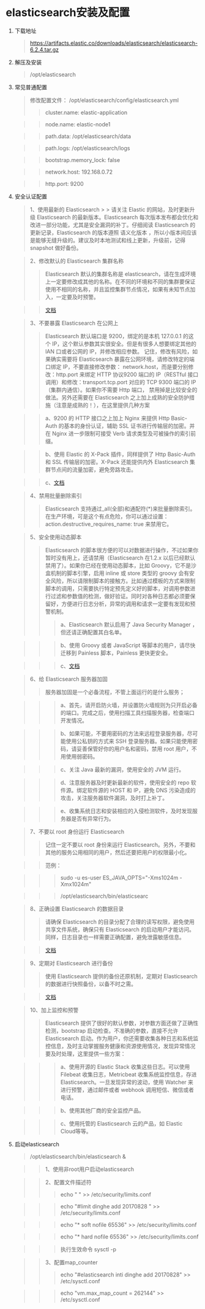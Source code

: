 # elasticsearch安装及配置
1. 下载地址
   > https://artifacts.elastic.co/downloads/elasticsearch/elasticsearch-6.2.4.tar.gz
   
2. 解压及安装
   > /opt/elasticsearch
        
3. 常见普通配置
   > 修改配置文件：
   > /opt/elasticsearch/config/elasticsearch.yml
   >> cluster.name: elastic-application
   
   >> node.name: elastic-node1
   
   >> path.data: /opt/elasticsearch/data
   
   >> path.logs: /opt/elasticsearch/logs
   
   >> bootstrap.memory_lock: false
   
   >> network.host: 192.168.0.72
   
   >> http.port: 9200
   
4. 安全认证配置
    >  1、使用最新的 Elasticsearch
        > > 请关注 Elastic 的网站，及时更新升级 Elasticsearch 的最新版本。Elasticsearch 每次版本发布都会优化和改进一部分功能，尤其是安全漏洞的补丁。仔细阅读 Elasticsearch 的更新记录，Elasticsearch 的版本遵照 语义化版本 ，所以小版本间应该是能够无缝升级的。建议及时本地测试和线上更新，升级前，记得 snapshot 做好备份。
    	
    >  2、修改默认的 Elasticsearch 集群名称
    >> Elasticsearch 默认的集群名称是 elasticsearch，请在生成环境上一定要修改成其他的名称。在不同的环境和不同的集群要保证使用不相同的名称，并且监控集群节点情况，如果有未知节点加入，一定要及时预警。
    
    >> [文档](https://www.elastic.co/guide/en/elasticsearch/reference/current/important-settings.html#cluster.name)
    
    >  3、不要暴露 Elasticsearch 在公网上
    >> Elasticsearch 默认端口是 9200，绑定的是本机 127.0.0.1 的这个 IP，这个默认参数其实很安全。但是有很多人想要绑定其他的 lAN 口或者公网的 IP，并修改相应参数。
                              记住，修改有风险，如果确实需要将 Elasticsearch 暴露在公网环境，请修改特定的端口绑定 IP，不要直接修改参数： network.host，而是要分别修改：http.port
                              来绑定 HTTP 协议9200 端口的 IP（RESTful 接口调用）和修改：transport.tcp.port 对应的 TCP 9300 端口的 IP（集群内通信）。如果你不需要 Http 端口，
                              禁用掉是比较安全的做法。另外还需要在 Elasticsearch 之上加上成熟的安全防护措施（注意是成熟的！），在这里提供几种方案
                              
    >> a、9200 的 HTTP 接口之上加上 Nginx 来提供 Http Basic-Auth 的基本的身份认证，辅助 SSL 证书进行传输层的加密。并在 Nginx 进一步限制可接受 Verb 请求类型及可被操作的索引前缀。

    >> b、使用 Elastic 的 X-Pack 插件，同样提供了 Http Basic-Auth 和 SSL 传输层的加密。X-Pack 还能提供内外 Elasticsearch 集群节点间的流量加密，避免旁路攻击。
        
    >> c、[文档](https://www.elastic.co/guide/en/elasticsearch/reference/current/modules-network.html#common-network-settings)
        
    >  4、禁用批量删除索引
    >> Elasticsearch 支持通过_all(全部)和通配符(*)来批量删除索引。在生产环境，可是这个有点危险，你可以通过设置： action.destructive_requires_name: true 来禁用它。
        
    >  5、安全使用动态脚本
    >> Elasticsearch 的脚本很方便的可以对数据进行操作，不过如果你暂时没有用上，还请禁用（Elasticsearch 在1.2.x 以后已经默认禁用了）。如果你已经在使用动态脚本，比如 Groovy，它不是沙盒机制的脚本引擎，启用 inline 或 store 类型的 groovy 会有安全风险，所以请限制脚本的接触方。比如通过模板的方式来限制脚本的调用，只需要执行特定预先定义好的脚本，对调用参数进行过滤和参数值的检测，做好验证。同时对各种日志都必须要保留好，方便进行日志分析，异常的调用和请求一定要有发现和预警机制。
    >>> a、Elasticsearch 默认启用了 Java Security Manager ，但还请正确配置其白名单。
       
    >>> b、使用 Groovy 或者 JavaScript 等脚本的用户，请尽快迁移到 Painless 脚本，Painless 更快更安全。
    
    >>> c、[文档](https://www.elastic.co/guide/en/elasticsearch/reference/current/modules-scripting-security.html)
    
    > 6、给 Elasticsearch 服务器加固
    >> 服务器加固是一个必备流程，不管上面运行的是什么服务；
    
    >>> a、首先，请开启防火墙，并设置防火墙规则为只开启必备的端口。完成之后，使用扫描工具扫描服务器，检查端口开发情况。
    
    >>> b、如果可能，不要用密码的方法来远程登录服务器，尽可能使用公私钥的方式来 SSH 登录服务器。如果只能使用密码，请妥善保管好你的用户名和密码，禁用 root 用户，不用使用弱密码。
    
    >>> c、关注 Java 最新的漏洞，使用安全的 JVM 运行。
    
    >>> d、注意服务器及时更新最新的软件，使用安全的 repo 软件源。绑定软件源的 HOST 和 IP，避免 DNS 污染造成的攻击，关注服务器软件漏洞，及时打上补丁。
    
    >>> e、收集系统日志和安装相应的入侵检测软件，及时发现服务器是否有异常行为。
    
    > 7、不要以 root 身份运行 Elasticsearch
    >> 记住一定不要以 root 身份来运行 Elasticsearch。另外，不要和其他的服务公用相同的用户，然后还要把用户的权限最小化。
    
    >>范例：
    
    >>> sudo -u es-user ES_JAVA_OPTS="-Xms1024m -Xmx1024m"
    
    >>> /opt/elasticsearch/bin/elasticsearc

    > 8、正确设置 Elasticsearch 的数据目录
    >> 请确保 Elasticsearch 的目录分配了合理的读写权限，避免使用共享文件系统，确保只有 Elasticsearch 的启动用户才能访问。同样，日志目录也一样需要正确配置，避免泄露敏感信息。
    
    >> [文档](https://www.elastic.co/guide/en/elasticsearch/reference/current/important-settings.html#path-settings)
    
    > 9、定期对 Elasticsearch 进行备份
    >> 使用 Elasticsearch 提供的备份还原机制，定期对 Elasticsearch 的数据进行快照备份，以备不时之需。
    
    >> [文档](https://www.elastic.co/guide/en/elasticsearch/reference/current/modules-snapshots.html)
    
    > 10、加上监控和预警
    >> Elasticsearch 提供了很好的默认参数，对参数方面还做了正确性检测，bootstrap 启动检查。不准确的参数，直接不允许 Elasticsearch 启动。作为用户，你还需要收集各种日志和系统监控信息，及时主动掌握服务健康和资源使用情况，发现异常情况要及时处理，这里提供一些方案：
    
    >>> a、使用开源的 Elastic Stack 收集这些日志。可以使用 Filebeat 收集日志，Metricbeat 收集系统监控信息，存进 Elasticsearch。一旦发现异常的波动，使用 Watcher 来进行预警，通过邮件或者 webhook 调用短信、微信或者电话。
    
    >>> b、使用其他厂商的安全监控产品。
    
    >>> c、使用托管的 Elasticsearch 云的产品，如 Elastic Cloud等等。
5. 启动elasticsearch
   > /opt/elasticsearch/bin/elasticsearch &
   
   >> 1、使用非root用户启动elasticsearch
   
   >> 2、配置文件描述符
   >>> echo "  " \>> /etc/security/limits.conf
   
   >>> echo "#limit dinghe add 20170828 " \>> /etc/security/limits.conf
   
   >>> echo "* soft nofile 65536" \>> /etc/security/limits.conf
   
   >>> echo "* hard nofile 65536" \>> /etc/security/limits.conf
   
   >>> 执行生效命令 sysctl -p
   
   >> 3、配置map_counter
   >>> echo "#elasticsearch inti dinghe add 20170828" \>> /etc/sysctl.conf
   
   >>> echo "vm.max_map_count = 262144" \>> /etc/sysctl.conf
   